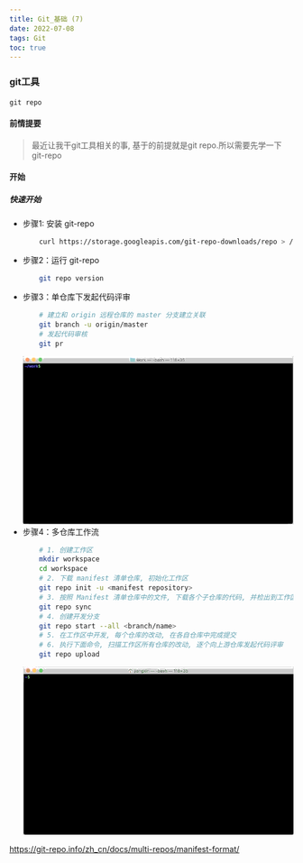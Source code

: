 ```yaml
---
title: Git_基础 (7)
date: 2022-07-08
tags: Git
toc: true
---
```


### git工具
    git repo

<!-- more -->

#### 前情提要
> 最近让我干git工具相关的事, 基于的前提就是git repo.所以需要先学一下git-repo

#### 开始
##### 快速开始
- 步骤1: 安装 git-repo
    ```bash
        curl https://storage.googleapis.com/git-repo-downloads/repo > /bin/repo
    ```
- 步骤2：运行 git-repo
    ```bash
        git repo version
    ```
- 步骤3：单仓库下发起代码评审
    ```bash
        # 建立和 origin 远程仓库的 master 分支建立关联
        git branch -u origin/master
        # 发起代码审核
        git pr
    ```
    ![单仓](/img/20220708_1.gif)
- 步骤4：多仓库工作流
    ```bash
        # 1. 创建工作区
        mkdir workspace
        cd workspace
        # 2. 下载 manifest 清单仓库, 初始化工作区
        git repo init -u <manifest repository>
        # 3. 按照 Manifest 清单仓库中的文件, 下载各个子仓库的代码, 并检出到工作区
        git repo sync
        # 4. 创建开发分支
        git repo start --all <branch/name>
        # 5. 在工作区中开发, 每个仓库的改动, 在各自仓库中完成提交
        # 6. 执行下面命令, 扫描工作区所有仓库的改动, 逐个向上游仓库发起代码评审
        git repo upload
    ```
    ![多仓](/img/20220708_2.gif)

https://git-repo.info/zh_cn/docs/multi-repos/manifest-format/



